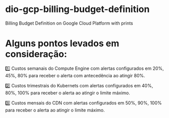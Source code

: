 # dio-gcp-billing-budget-definition
Billing Budget Definition on Google Cloud Platform with prints
# Alguns pontos levados em consideração:
:one: Custos semanais do Compute Engine com alertas configurados em 20%, 45%, 80% para receber o alerta com antecedência ao atingir 80%.

:two: Custos trimestrais do Kubernets com alertas configurados em 40%, 80%, 100% para receber o alerta ao atingir o limite máximo.

:three: Custos mensais do CDN com alertas configurados em 50%, 90%, 100% para receber o alerta ao atingir o limite máximo.
